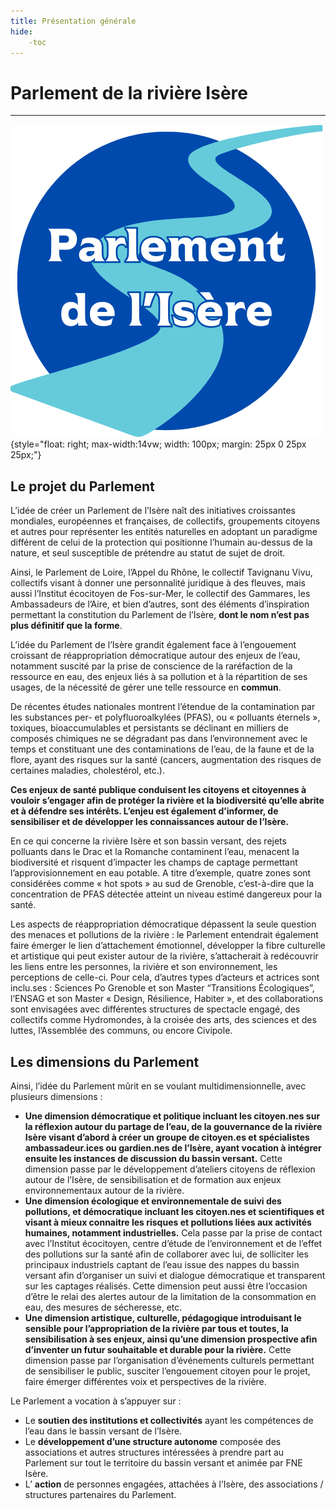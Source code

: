 ```yaml
---
title: Présentation générale
hide:
    -toc
---
```


# Parlement de la rivière Isère

---

![logo-accueil](https://github.com/Konsilion/website-parlement-riviere-isere/blob/master/mkdocs/media/logo-parlement.png){style="float: right; max-width:14vw; width: 100px; margin: 25px 0 25px 25px;"}


## Le projet du Parlement

L’idée de créer un Parlement de l’Isère naît des initiatives croissantes mondiales, européennes et françaises, de collectifs, groupements citoyens et autres pour représenter les entités naturelles en adoptant un paradigme différent de celui de la protection qui positionne l’humain au-dessus de la nature, et seul susceptible de prétendre au statut de sujet de droit.



Ainsi, le Parlement de Loire, l’Appel du Rhône, le collectif Tavignanu Vivu, collectifs visant à donner une personnalité juridique à des fleuves, mais aussi l’Institut écocitoyen de Fos-sur-Mer, le collectif des Gammares, les Ambassadeurs de l’Aire, et bien d’autres, sont des éléments d’inspiration permettant la constitution du Parlement de l’Isère, **dont le nom n’est pas plus définitif que la forme**.

L’idée du Parlement de l’Isère grandit également face à l’engouement croissant de réappropriation démocratique autour des enjeux de l’eau, notamment suscité par la prise de conscience de la raréfaction de la ressource en eau, des enjeux liés à sa pollution et à la répartition de ses usages, de la nécessité de gérer une telle ressource en **commun**.

De récentes études nationales montrent l’étendue de la contamination par les substances per- et polyfluoroalkylées (PFAS), ou « polluants éternels », toxiques, bioaccumulables et persistants se déclinant en milliers de composés chimiques ne se dégradant pas dans l’environnement avec le temps et constituant une des contaminations de l’eau, de la faune et de la flore, ayant des risques sur la santé (cancers, augmentation des risques de certaines maladies, cholestérol, etc.).

**Ces enjeux de santé publique conduisent les citoyens et citoyennes à vouloir s’engager afin de protéger la rivière et la biodiversité qu’elle abrite et à défendre ses intérêts. L’enjeu est également d’informer, de sensibiliser et de développer les connaissances autour de l’Isère.**

En ce qui concerne la rivière Isère et son bassin versant, des rejets polluants dans le Drac et la Romanche contaminent l’eau, menacent la biodiversité et risquent d’impacter les champs de captage permettant l’approvisionnement en eau potable. A titre d’exemple, quatre zones sont considérées comme « hot spots » au sud de Grenoble, c’est-à-dire que la concentration de PFAS détectée atteint un niveau estimé dangereux pour la santé.

Les aspects de réappropriation démocratique dépassent la seule question des menaces et pollutions de la rivière : le Parlement entendrait également faire émerger le lien d’attachement émotionnel, développer la fibre culturelle et artistique qui peut exister autour de la rivière, s’attacherait à redécouvrir les liens entre les personnes, la rivière et son environnement, les perceptions de celle-ci. Pour cela, d’autres types d’acteurs et actrices sont inclu.ses : Sciences Po Grenoble et son Master “Transitions Écologiques”, l’ENSAG et son Master « Design, Résilience, Habiter », et des collaborations sont envisagées avec différentes structures de spectacle engagé, des collectifs comme Hydromondes, à la croisée des arts, des sciences et des luttes, l’Assemblée des communs, ou encore Civipole.


## Les dimensions du Parlement

Ainsi, l’idée du Parlement mûrit en se voulant multidimensionnelle, avec plusieurs dimensions :

* **Une dimension démocratique et politique incluant les citoyen.nes sur la réflexion autour du partage de l’eau, de la gouvernance de la rivière Isère visant d’abord à créer un groupe de citoyen.es et spécialistes ambassadeur.ices ou gardien.nes de l’Isère, ayant vocation à intégrer
ensuite les instances de discussion du bassin versant.** Cette dimension passe par le développement d’ateliers citoyens de réflexion autour de l’Isère, de sensibilisation et de formation aux enjeux environnementaux autour de la rivière.
* **Une dimension écologique et environnementale de suivi des pollutions, et démocratique incluant les citoyen.nes et scientifiques et visant à mieux connaitre les risques et pollutions liées aux activités humaines, notamment industrielles.** Cela passe par la prise de contact avec l’Institut
écocitoyen, centre d’étude de l’environnement et de l’effet des pollutions sur la santé afin de collaborer avec lui, de solliciter les principaux industriels captant de l’eau issue des nappes du bassin versant afin d’organiser un suivi et dialogue démocratique et transparent sur les captages réalisés. Cette dimension peut aussi être l’occasion d’être le relai des alertes autour de la limitation de la consommation en eau, des mesures de sécheresse, etc.
* **Une dimension artistique, culturelle, pédagogique introduisant le sensible pour l’appropriation de la rivière par tous et toutes, la sensibilisation à ses enjeux, ainsi qu’une dimension prospective afin d’inventer un futur souhaitable et durable pour la rivière.** Cette dimension passe par l’organisation d’événements culturels permettant de sensibiliser le public, susciter l’engouement citoyen pour le projet, faire émerger différentes voix et perspectives de la rivière.

Le Parlement a vocation à s’appuyer sur :

* Le **soutien des institutions et collectivités** ayant les compétences de l’eau dans le bassin versant de l’Isère.
* Le **développement d’une structure autonome** composée des associations et autres structures intéressées à prendre part au Parlement sur tout le territoire du bassin versant et animée par FNE Isère.
* L’ **action** de personnes engagées, attachées à l’Isère, des associations / structures partenaires du Parlement.



